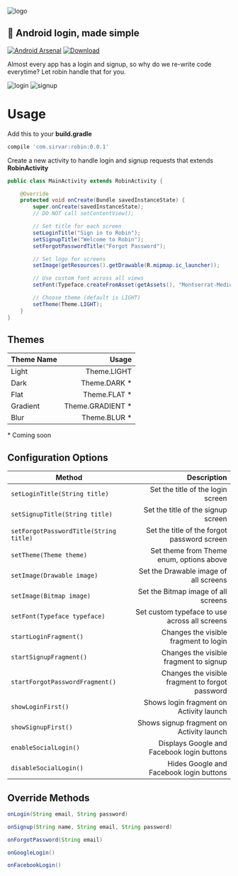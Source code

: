 ![logo](https://raw.githubusercontent.com/sirvar/robin/master/assets/logo.png)
## 🚀 Android login, made simple
[![Android Arsenal](https://img.shields.io/badge/Android%20Arsenal-robin-blue.svg?style=flat)](https://android-arsenal.com/details/1/6255) [ ![Download](https://api.bintray.com/packages/sirvar/maven/Robin/images/download.svg) ](https://bintray.com/sirvar/maven/Robin/_latestVersion)

Almost every app has a login and signup, so why do we re-write code everytime? Let robin handle that for you.

![login](https://raw.githubusercontent.com/sirvar/robin/master/assets/login.png) ![signup](https://raw.githubusercontent.com/sirvar/robin/master/assets/signup.png)

# Usage
Add this to your **build.gradle**

```groovy
compile 'com.sirvar:robin:0.0.1'
```

Create a new activity to handle login and signup requests that extends **RobinActivity**

```java
public class MainActivity extends RobinActivity {

    @Override
    protected void onCreate(Bundle savedInstanceState) {
        super.onCreate(savedInstanceState);
        // DO NOT call setContentView();	

        // Set title for each screen
        setLoginTitle("Sign in to Robin");
        setSignupTitle("Welcome to Robin");
        setForgotPasswordTitle("Forgot Password");		

        // Set logo for screens
        setImage(getResources().getDrawable(R.mipmap.ic_launcher));		

        // Use custom font across all views
        setFont(Typeface.createFromAsset(getAssets(), "Montserrat-Medium.ttf"));		

        // Choose theme (default is LIGHT)
        setTheme(Theme.LIGHT);
    }
}
```

## Themes
| Theme Name | Usage |
| ---------- | -----:|
| Light |  Theme.LIGHT |
| Dark | Theme.DARK &#42; |
| Flat | Theme.FLAT &#42; |
| Gradient | Theme.GRADIENT &#42; |
| Blur | Theme.BLUR &#42; |

&#42; Coming soon

## Configuration Options
| Method | Description |
| ------ | -----------:|
| `setLoginTitle(String title)` | Set the title of the login screen |
| `setSignupTitle(String title)` | Set the title of the signup screen |
| `setForgotPasswordTitle(String title)` | Set the title of the forgot password screen |
| `setTheme(Theme theme)` | Set theme from Theme enum, options above |
| `setImage(Drawable image)` | Set the Drawable image of all screens |
| `setImage(Bitmap image)` | Set the Bitmap image of all screens |
| `setFont(Typeface typeface)` | Set custom typeface to use across all screens |
| `startLoginFragment()` | Changes the visible fragment to login |
| `startSignupFragment()` | Changes the visible fragment to signup |
| `startForgotPasswordFragment()` | Changes the visible fragment to forgot password |
| `showLoginFirst()` | Shows login fragment on Activity launch |
| `showSignupFirst()` | Shows signup fragment on Activity launch |
| `enableSocialLogin()` | Displays Google and Facebook login buttons |
| `disableSocialLogin()` | Hides Google and Facebook login buttons |

## Override Methods
```java
onLogin(String email, String password)
```
```java
onSignup(String name, String email, String password)
```
```java
onForgotPassword(String email)
```
```java
onGoogleLogin()
```
```java
onFacebookLogin()
```
